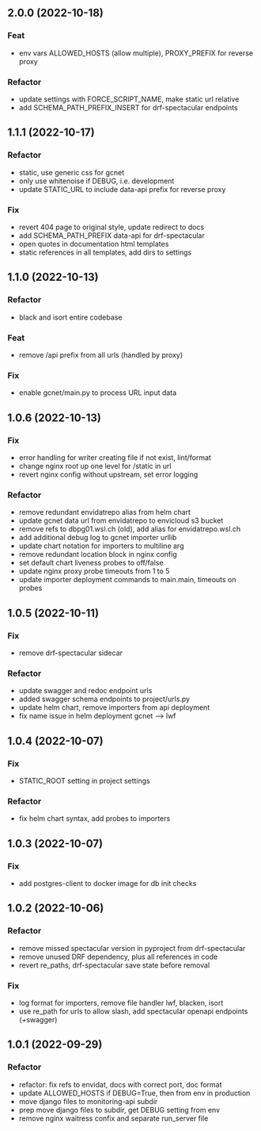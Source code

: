 ## 2.0.0 (2022-10-18)

### Feat

- env vars ALLOWED_HOSTS (allow multiple), PROXY_PREFIX for reverse proxy

### Refactor

- update settings with FORCE_SCRIPT_NAME, make static url relative
- add SCHEMA_PATH_PREFIX_INSERT for drf-spectacular endpoints

## 1.1.1 (2022-10-17)

### Refactor

- static, use generic css for gcnet
- only use whitenoise if DEBUG, i.e. development
- update STATIC_URL to include data-api prefix for reverse proxy

### Fix

- revert 404 page to original style, update redirect to docs
- add SCHEMA_PATH_PREFIX data-api for drf-spectacular
- open quotes in documentation html templates
- static references in all templates, add dirs to settings

## 1.1.0 (2022-10-13)

### Refactor

- black and isort entire codebase

### Feat

- remove /api prefix from all urls (handled by proxy)

### Fix

- enable gcnet/main.py to process URL input data

## 1.0.6 (2022-10-13)

### Fix

- error handling for writer creating file if not exist, lint/format
- change nginx root up one level for /static in url
- revert nginx config without upstream, set error logging

### Refactor

- remove redundant envidatrepo alias from helm chart
- update gcnet data url from envidatrepo to envicloud s3 bucket
- remove refs to dbpg01.wsl.ch (old), add alias for envidatrepo.wsl.ch
- add additional debug log to gcnet importer urllib
- update chart notation for importers to multiline arg
- remove redundant location block in nginx config
- set default chart liveness probes to off/false
- update nginx proxy probe timeouts from 1 to 5
- update importer deployment commands to main.main, timeouts on probes

## 1.0.5 (2022-10-11)

### Fix

- remove drf-spectacular sidecar

### Refactor

- update swagger and redoc endpoint urls
- added swagger schema endpoints to project/urls.py
- update helm chart, remove importers from api deployment
- fix name issue in helm deployment gcnet --> lwf

## 1.0.4 (2022-10-07)

### Fix

- STATIC_ROOT setting in project settings

### Refactor

- fix helm chart syntax, add probes to importers

## 1.0.3 (2022-10-07)

### Fix

- add postgres-client to docker image for db init checks

## 1.0.2 (2022-10-06)

### Refactor

- remove missed spectacular version in pyproject from drf-spectacular
- remove unused DRF dependency, plus all references in code
- revert re_paths, drf-spectacular save state before removal

### Fix

- log format for importers, remove file handler lwf, blacken, isort
- use re_path for urls to allow slash, add spectacular openapi endpoints (+swagger)

## 1.0.1 (2022-09-29)

### Refactor

- refactor: fix refs to envidat, docs with correct port, doc format
- update ALLOWED_HOSTS if DEBUG=True, then from env in production
- move django files to monitoring-api subdir
- prep move django files to subdir, get DEBUG setting from env
- remove nginx waitress confix and separate run_server file
